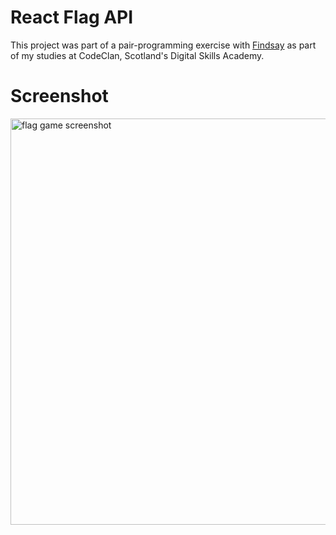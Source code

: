 # React Flag API

This project was part of a pair-programming exercise with [Findsay](https://github.com/Findsay) as part of my studies at CodeClan, Scotland's Digital Skills Academy.

# Screenshot

<img src="https://i.imgur.com/HxFjBxN.png" alt="flag game screenshot" width="650px">
